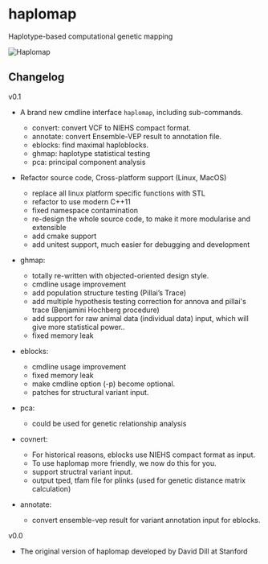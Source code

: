 # haplomap
Haplotype-based computational genetic mapping  

![Haplomap](https://github.com/zqfang/haplomap/workflows/Haplomap/badge.svg)



## Changelog
v0.1
* A brand new cmdline interface `haplomap`, including sub-commands.
  - convert: convert VCF to NIEHS compact format.
  - annotate: convert Ensemble-VEP result to annotation file.
  - eblocks: find maximal haploblocks.
  - ghmap: haplotype statistical testing
  - pca: principal component analysis
  
* Refactor source code, Cross-platform support (Linux, MacOS)
  - replace all linux platform specific functions with STL
  - refactor to use modern C++11
  - fixed namespace contamination
  - re-design the whole source code, to make it more modularise and extensible 
  - add cmake support
  - add unitest support, much easier for debugging and development 

* ghmap:
  - totally re-written with objected-oriented design style.
  - cmdline usage improvement
  - add population structure testing (Pillai’s Trace)
  - add multiple hypothesis testing correction for annova and pillai's trace (Benjamini Hochberg procedure)
  - add support for raw animal data (individual data) input, which will give more statistical power..
  - fixed memory leak 
* eblocks:
  - cmdline usage improvement
  - fixed memory leak
  - make cmdline option (-p) become optional. 
  - patches for structural variant input.
* pca: 
  - could be used for genetic relationship analysis 
* covnert:
  - For historical reasons, eblocks use NIEHS compact format as input. 
  - To use haplomap more friendly, we now do this for you. 
  - support structral variant input. 
  - output tped, tfam file for plinks (used for genetic distance matrix calculation)
* annotate:
  - convert ensemble-vep result for variant annotation input for eblocks.
 

v0.0
* The original version of haplomap developed by David Dill at Stanford